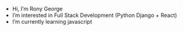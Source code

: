 - Hi, I’m Rony George
- I’m interested in Full Stack Development (Python Django + React)
- I’m currently learning javascript


<!---
ronygeorgen is a ✨ special ✨ repository because its `README.md` (this file) appears on your GitHub profile.
You can click the Preview link to take a look at your changes.
--->
